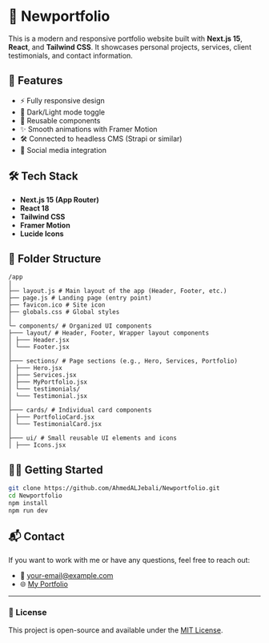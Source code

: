 
# 💼 Newportfolio

This is a modern and responsive portfolio website built with **Next.js 15**, **React**, and **Tailwind CSS**. It showcases personal projects, services, client testimonials, and contact information.

## 🚀 Features

- ⚡️ Fully responsive design
- 🌙 Dark/Light mode toggle
- 🧩 Reusable components
- ✨ Smooth animations with Framer Motion
- 🛠 Connected to headless CMS (Strapi or similar)
- 📱 Social media integration

## 🛠️ Tech Stack

- **Next.js 15 (App Router)**
- **React 18**
- **Tailwind CSS**
- **Framer Motion**
- **Lucide Icons**

## 📂 Folder Structure

```
/app
│
├── layout.js # Main layout of the app (Header, Footer, etc.)
├── page.js # Landing page (entry point)
├── favicon.ico # Site icon
├── globals.css # Global styles
│
└─ components/ # Organized UI components
├─── layout/ # Header, Footer, Wrapper layout components
│ ├─── Header.jsx
│ └─── Footer.jsx
│
├─── sections/ # Page sections (e.g., Hero, Services, Portfolio)
│ ├─── Hero.jsx
│ ├─── Services.jsx
│ ├─── MyPortfolio.jsx
│ └─── testimonials/
│ └─── Testimonial.jsx
│
├─── cards/ # Individual card components
│ ├─── PortfolioCard.jsx
│ └─── TestimonialCard.jsx
│
├─── ui/ # Small reusable UI elements and icons
│ ├─── Icons.jsx
```

## 🧑‍💻 Getting Started

```bash
git clone https://github.com/AhmedALJebali/Newportfolio.git
cd Newportfolio
npm install
npm run dev
```

## 📬 Contact

If you want to work with me or have any questions, feel free to reach out:
- 📧 your-email@example.com
- 🌐 [My Portfolio](https://aljebali.netlify.app/)
---

### 📄 License

This project is open-source and available under the [MIT License](LICENSE).
